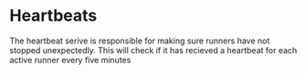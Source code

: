 # Heartbeats

The heartbeat serive is responsible for making sure runners have not stopped unexpectedly. This will check if it has recieved a heartbeat for each active runner every five minutes